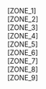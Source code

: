 <div class="row">
    <div class="dvContent col-md-4 col-xs-12" id="leftTopCol" data-dv="1">
        <div data-row="1" data-order="1" class="row cms-row" >
            <div data-col="1" data-order="1" class="cms-col" data-zone="ZONE_1" data-width="100" style="width: 100%;">[ZONE_1]</div>
        </div>
    </div>
    <div class="dvContent col-md-4 col-xs-12" id="centerTopCol" data-dv="2">
        <div data-row="2" data-order="1" class="row cms-row" >
            <div data-col="2" data-order="1" class="cms-col" data-zone="ZONE_2" data-width="100" style="width: 100%;">[ZONE_2]</div>
        </div>
    </div>
    <div class="dvContent col-md-4 col-xs-12" id="rightTopCol" data-dv="3">
        <div data-row="3" data-order="1" class="row cms-row" >
            <div data-col="3" data-order="1" class="cms-col" data-zone="ZONE_3" data-width="100" style="width: 100%;">[ZONE_3]</div>
        </div>
    </div>
</div>
<div class="row">
    <div class="dvContent col-md-4 col-xs-12" id="leftMiddleCol" data-dv="4">
        <div data-row="4" data-order="1" class="row cms-row" >
            <div data-col="4" data-order="1" class="cms-col" data-zone="ZONE_4" data-width="100" style="width: 100%;">[ZONE_4]</div>
        </div>
    </div>
    <div class="dvContent col-md-4 col-xs-12" id="centerMiddleCol" data-dv="5">
        <div data-row="5" data-order="1" class="row cms-row" >
            <div data-col="5" data-order="1" class="cms-col" data-zone="ZONE_5" data-width="100" style="width: 100%;">[ZONE_5]</div>
        </div>
    </div>
    <div class="dvContent col-md-4 col-xs-12" id="rightMiddleCol" data-dv="6">
        <div data-row="6" data-order="1" class="row cms-row" >
            <div data-col="6" data-order="1" class="cms-col" data-zone="ZONE_6" data-width="100" style="width: 100%;">[ZONE_6]</div>
        </div>
    </div>
</div>
<div class="row">
    <div class="dvContent col-md-4 col-xs-12" id="leftBottomCol" data-dv="7">
        <div data-row="7" data-order="1" class="row cms-row" >
            <div data-col="7" data-order="1" class="cms-col" data-zone="ZONE_7" data-width="100" style="width: 100%;">[ZONE_7]</div>
        </div>
    </div>
    <div class="dvContent col-md-4 col-xs-12" id="centerBottomCol" data-dv="8">
        <div data-row="8" data-order="1" class="row cms-row" >
            <div data-col="8" data-order="1" class="cms-col" data-zone="ZONE_8" data-width="100" style="width: 100%;">[ZONE_8]</div>
        </div>
    </div>
    <div class="dvContent col-md-4 col-xs-12 " id="rightBottomCol" data-dv="9">
        <div data-row="9" data-order="1" class="row cms-row" >
            <div data-col="9" data-order="1" class="cms-col" data-zone="ZONE_9" data-width="100" style="width: 100%;">[ZONE_9]</div>
        </div>
    </div>
</div>


